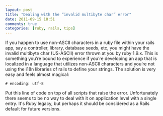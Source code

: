 ```yaml
---
layout: post
title: "Dealing with the “invalid multibyte char” error"
date: 2011-09-15 18:51
comments: true
categories: [ruby, rails, tips]
---
```


If you happen to use non-ASCII characters in a ruby file within your rails app, say a controller,
library, database seeds, etc, you might have the invalid multibyte char (US-ASCII) error thrown
at you by ruby 1.9.x. This is something you’re bound to experience if you’re developing an app
that is localized in a language that utilizes non-ASCII characters and you’re not using the i18n
libraries of rails to define your strings. The solution is very easy and feels almost magical:

```
# encoding: utf-8
```

Put this line of code on top of all scripts that raise the error. Unfortunately there seems to be
no way to deal with it on application level with a single entry. It's Ruby legacy, but perhaps it
should be considered as a Rails default for future versions.
